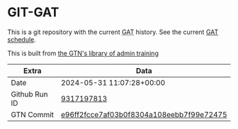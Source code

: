# GIT-GAT

This is a git repository with the current <abbr title="Galaxy Admin Training">GAT</abbr> history. See the current [GAT schedule](https://gxy.io/gat).

This is built from [the GTN's library of admin training](https://training.galaxyproject.org/training-material/topics/admin/)

Extra | Data
--- | ---
Date | 2024-05-31 11:07:28+00:00
Github Run ID | [9317197813](https://github.com/galaxyproject/training-material/actions/runs/9317197813)
GTN Commit | [e96ff2fcce7af03b0f8304a108eebb7f99e72475](https://github.com/galaxyproject/training-material/tree/e96ff2fcce7af03b0f8304a108eebb7f99e72475)
